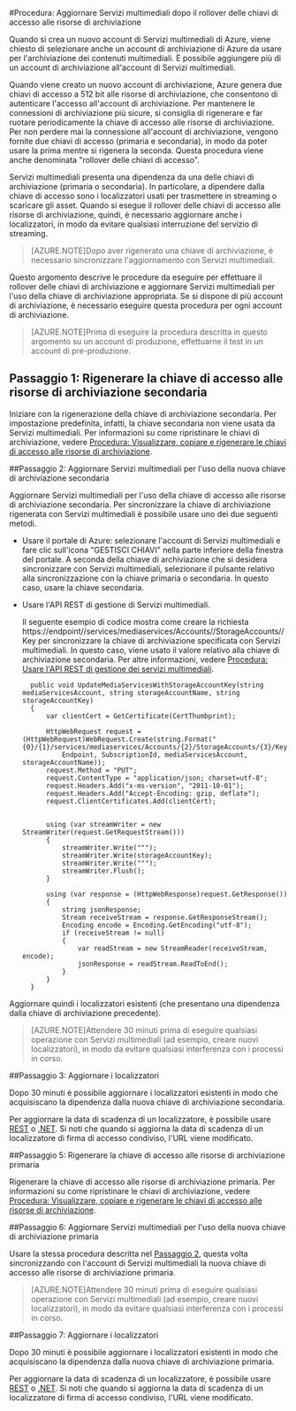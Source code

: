 <properties 
	pageTitle="Aggiornare Servizi multimediali dopo il rollover delle chiavi di accesso alle risorse di archiviazione" 
	description="Questo articolo fornisce informazioni sulle modalità per aggiornare Servizi multimediali dopo aver eseguito il rollover delle chiavi di accesso alle risorse di archiviazione." 
	services="media-services" 
	documentationCenter="" 
	authors="Juliako" 
	manager="dwrede" 
	editor=""/>

<tags 
	ms.service="media-services" 
	ms.workload="media" 
	ms.tgt_pltfrm="na" 
	ms.devlang="na" 
	ms.topic="article" 
	ms.date="08/11/2015"
	ms.author="juliako"/>

#Procedura: Aggiornare Servizi multimediali dopo il rollover delle chiavi di accesso alle risorse di archiviazione

Quando si crea un nuovo account di Servizi multimediali di Azure, viene chiesto di selezionare anche un account di archiviazione di Azure da usare per l'archiviazione dei contenuti multimediali. È possibile aggiungere più di un account di archiviazione all'account di Servizi multimediali.

Quando viene creato un nuovo account di archiviazione, Azure genera due chiavi di accesso a 512 bit alle risorse di archiviazione, che consentono di autenticare l'accesso all'account di archiviazione. Per mantenere le connessioni di archiviazione più sicure, si consiglia di rigenerare e far ruotare periodicamente la chiave di accesso alle risorse di archiviazione. Per non perdere mai la connessione all'account di archiviazione, vengono fornite due chiavi di accesso (primaria e secondaria), in modo da poter usare la prima mentre si rigenera la seconda. Questa procedura viene anche denominata "rollover delle chiavi di accesso".

Servizi multimediali presenta una dipendenza da una delle chiavi di archiviazione (primaria o secondaria). In particolare, a dipendere dalla chiave di accesso sono i localizzatori usati per trasmettere in streaming o scaricare gli asset. Quando si esegue il rollover delle chiavi di accesso alle risorse di archiviazione, quindi, è necessario aggiornare anche i localizzatori, in modo da evitare qualsiasi interruzione del servizio di streaming.

>[AZURE.NOTE]Dopo aver rigenerato una chiave di archiviazione, è necessario sincronizzare l'aggiornamento con Servizi multimediali.

Questo argomento descrive le procedure da eseguire per effettuare il rollover delle chiavi di archiviazione e aggiornare Servizi multimediali per l'uso della chiave di archiviazione appropriata. Se si dispone di più account di archiviazione, è necessario eseguire questa procedura per ogni account di archiviazione.

>[AZURE.NOTE]Prima di eseguire la procedura descritta in questo argomento su un account di produzione, effettuarne il test in un account di pre-produzione.


## Passaggio 1: Rigenerare la chiave di accesso alle risorse di archiviazione secondaria

Iniziare con la rigenerazione della chiave di archiviazione secondaria. Per impostazione predefinita, infatti, la chiave secondaria non viene usata da Servizi multimediali. Per informazioni su come ripristinare le chiavi di archiviazione, vedere [Procedura: Visualizzare, copiare e rigenerare le chiavi di accesso alle risorse di archiviazione](../storage-create-storage-account.md#view-copy-and-regenerate-storage-access-keys).
  
##<a id="step2"></a>Passaggio 2: Aggiornare Servizi multimediali per l'uso della nuova chiave di archiviazione secondaria

Aggiornare Servizi multimediali per l'uso della chiave di accesso alle risorse di archiviazione secondaria. Per sincronizzare la chiave di archiviazione rigenerata con Servizi multimediali è possibile usare uno dei due seguenti metodi.

- Usare il portale di Azure: selezionare l'account di Servizi multimediali e fare clic sull'icona "GESTISCI CHIAVI" nella parte inferiore della finestra del portale. A seconda della chiave di archiviazione che si desidera sincronizzare con Servizi multimediali, selezionare il pulsante relativo alla sincronizzazione con la chiave primaria o secondaria. In questo caso, usare la chiave secondaria.

- Usare l'API REST di gestione di Servizi multimediali.

	Il seguente esempio di codice mostra come creare la richiesta https://endpoint/<subscriptionId>/services/mediaservices/Accounts/<accountName>/StorageAccounts/<storageAccountName>/Key per sincronizzare la chiave di archiviazione specificata con Servizi multimediali. In questo caso, viene usato il valore relativo alla chiave di archiviazione secondaria. Per altre informazioni, vedere [Procedura: Usare l'API REST di gestione dei servizi multimediali](http://msdn.microsoft.com/it-it/library/azure/dn167656.aspx).
 
		public void UpdateMediaServicesWithStorageAccountKey(string mediaServicesAccount, string storageAccountName, string storageAccountKey)
		{
		    var clientCert = GetCertificate(CertThumbprint);
		
		    HttpWebRequest request = (HttpWebRequest)WebRequest.Create(string.Format("{0}/{1}/services/mediaservices/Accounts/{2}/StorageAccounts/{3}/Key",
		        Endpoint, SubscriptionId, mediaServicesAccount, storageAccountName));
		    request.Method = "PUT";
		    request.ContentType = "application/json; charset=utf-8";
		    request.Headers.Add("x-ms-version", "2011-10-01");
		    request.Headers.Add("Accept-Encoding: gzip, deflate");
		    request.ClientCertificates.Add(clientCert);
		
		
		    using (var streamWriter = new StreamWriter(request.GetRequestStream()))
		    {
		        streamWriter.Write(""");
		        streamWriter.Write(storageAccountKey);
		        streamWriter.Write(""");
		        streamWriter.Flush();
		    }
		
		    using (var response = (HttpWebResponse)request.GetResponse())
		    {
		        string jsonResponse;
		        Stream receiveStream = response.GetResponseStream();
		        Encoding encode = Encoding.GetEncoding("utf-8");
		        if (receiveStream != null)
		        {
		            var readStream = new StreamReader(receiveStream, encode);
		            jsonResponse = readStream.ReadToEnd();
		        }
		    }
		}

Aggiornare quindi i localizzatori esistenti (che presentano una dipendenza dalla chiave di archiviazione precedente).

>[AZURE.NOTE]Attendere 30 minuti prima di eseguire qualsiasi operazione con Servizi multimediali (ad esempio, creare nuovi localizzatori), in modo da evitare qualsiasi interferenza con i processi in corso.

##Passaggio 3: Aggiornare i localizzatori 

Dopo 30 minuti è possibile aggiornare i localizzatori esistenti in modo che acquisiscano la dipendenza dalla nuova chiave di archiviazione secondaria.

Per aggiornare la data di scadenza di un localizzatore, è possibile usare [REST](http://msdn.microsoft.com/library/azure/hh974308.aspx#update_a_locator) o [.NET](http://go.microsoft.com/fwlink/?LinkID=533259). Si noti che quando si aggiorna la data di scadenza di un localizzatore di firma di accesso condiviso, l'URL viene modificato.

##Passaggio 5: Rigenerare la chiave di accesso alle risorse di archiviazione primaria

Rigenerare la chiave di accesso alle risorse di archiviazione primaria. Per informazioni su come ripristinare le chiavi di archiviazione, vedere [Procedura: Visualizzare, copiare e rigenerare le chiavi di accesso alle risorse di archiviazione](../storage-create-storage-account.md#view-copy-and-regenerate-storage-access-keys).

##Passaggio 6: Aggiornare Servizi multimediali per l'uso della nuova chiave di archiviazione primaria
	
Usare la stessa procedura descritta nel [Passaggio 2](media-services-roll-storage-access-keys.md#step2), questa volta sincronizzando con l'account di Servizi multimediali la nuova chiave di accesso alle risorse di archiviazione primaria.

>[AZURE.NOTE]Attendere 30 minuti prima di eseguire qualsiasi operazione con Servizi multimediali (ad esempio, creare nuovi localizzatori), in modo da evitare qualsiasi interferenza con i processi in corso.

##Passaggio 7: Aggiornare i localizzatori  

Dopo 30 minuti è possibile aggiornare i localizzatori esistenti in modo che acquisiscano la dipendenza dalla nuova chiave di archiviazione primaria.

Per aggiornare la data di scadenza di un localizzatore, è possibile usare [REST](http://msdn.microsoft.com/library/azure/hh974308.aspx#update_a_locator) o [.NET](http://go.microsoft.com/fwlink/?LinkID=533259). Si noti che quando si aggiorna la data di scadenza di un localizzatore di firma di accesso condiviso, l'URL viene modificato.

 
 

<!---HONumber=August15_HO7-->